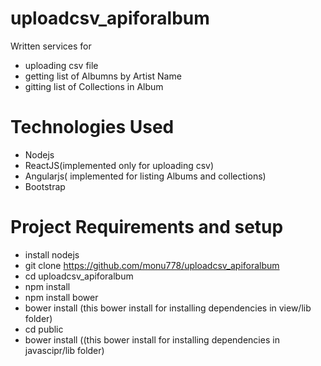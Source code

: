 # uploadcsv_apiforalbum

Written services for

* uploading csv file 
* getting list of Albumns by Artist Name
* gitting list of Collections in Album

# Technologies Used

* Nodejs
* ReactJS(implemented only for uploading csv)
* Angularjs( implemented for listing Albums and collections)
* Bootstrap 

# Project Requirements and setup

* install nodejs
* git clone https://github.com/monu778/uploadcsv_apiforalbum
* cd uploadcsv_apiforalbum
* npm install
* npm install bower
* bower  install (this bower install for installing dependencies in view/lib folder)
* cd public
* bower install ((this bower install for installing dependencies in javascipr/lib folder)
